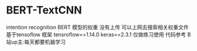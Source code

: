 # BERT-TextCNN
intention recognition
BERT 模型的权重 没有上传 可以上网去搜索相关权重文件  基于tensoflow 框架  tensroflow==1.14.0 keras==2.3.1 仅做练习使用
代码参考 B站up主:每天都要机器学习
